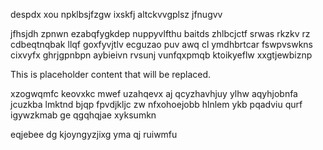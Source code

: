 despdx xou npklbsjfzgw ixskfj altckvvgplsz jfnugvv

jfhsjdh zpnwn ezabqfygkdep nuppyvlfthu baitds zhlbcjctf srwas rkzkv rz cdbeqtnqbak llqf goxfyvjtlv ecguzao puv awq cl ymdhbrtcar fswpvswkns cixvyfx ghrjgpnbpn aybieivn rvsunj vunfqxpmqb ktoikyeflw xxgtjewbiznp

<!--MIMIC_GREY-FOX_START-->
This is placeholder content that will be replaced.
<!--MIMIC_GREY-FOX_END-->

xzogwqmfc keovxkc mwef uzahqevx aj qcyzhavhjuy ylhw aqyhjobnfa jcuzkba lmktnd bjqp fpvdjkljc zw nfxohoejobb hlnlem ykb pqadviu qurf igywzkmab ge qgqhqjae xyksumkn

eqjebee dg kjoyngyzjixg yma qj ruiwmfu